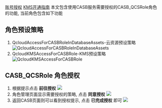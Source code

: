 [账号授权](https://cloud.tencent.com/document/product/1303/48429) [KMS开通指南](https://cloud.tencent.com/document/product/1303/48491)
本文包含使用CASB服务需要授权的CASB_QCSRole角色的功能, 当前角色包含如下功能
## 角色预设策略
1. QcloudAccessForCASBRoleInDatabaseAssets-云资源预设策略
![QcloudAccessForCASBRoleInDatabaseAssets](https://qcloudimg.tencent-cloud.cn/raw/74d870a77b62161b14fbfc5775871d46.jpg)
2. QcloudKMSAccessForCASBRole-KMS预设策略
![QcloudKMSAccessForCASBRole](https://qcloudimg.tencent-cloud.cn/raw/f001b806c4f6699462324f7653806ea9.jpg)

## CASB_QCSRole 角色授权
1. 根据提示点击 **前往授权** ![](https://qcloudimg.tencent-cloud.cn/raw/bd137f9368c6f790c343ef971e596614.jpg)
2. 角色管理页面显示需要授权的策略, 点击 **同意授权** ![](https://qcloudimg.tencent-cloud.cn/raw/7dddddec8dda334c1310557431f4aebb.jpg)
3. 返回CASB页面则可以看到授权提示, 点击 **已完成授权** 即可 ![](https://qcloudimg.tencent-cloud.cn/raw/a85ca8abcf302702d8bd267b62707613.jpg)

